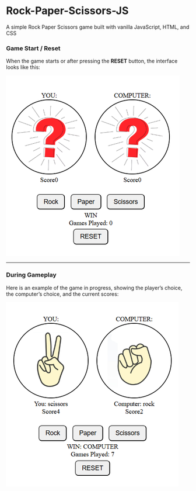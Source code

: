 # Rock-Paper-Scissors-JS
A simple Rock Paper Scissors game built with vanilla JavaScript, HTML, and CSS


### Game Start / Reset
When the game starts or after pressing the **RESET** button, the interface looks like this:
  
![Game Start](./img/Start.png)

---

### During Gameplay
Here is an example of the game in progress, showing the player’s choice, the computer’s choice, and the current scores:
  
![Gameplay](./img/Gameplay.png)
